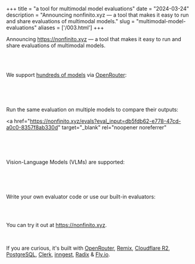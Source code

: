 +++
title = "a tool for multimodal model evaluations"
date = "2024-03-24"
description = "Announcing nonfinito.xyz — a tool that makes it easy to run and share evaluations of multimodal models."
slug = "multimodal-model-evaluations"
aliases = ['/003.html']
+++

<p>
  Announcing <a href="https://nonfinito.xyz">https://nonfinito.xyz</a> — a
  tool that makes it easy to run and share evaluations of multimodal
  models.
</p>
<br />

<a href="https://nonfinito.xyz" target="_blank" rel="noopener noreferrer">
  <img
    src="https://asselinpaul.com/img/003/homepage.png"
    style="max-width: 1200px"
    alt=""
  />
</a>
<br />
<br />

<p>
  We support
  <a
    href="https://nonfinito.xyz/models"
    target="_blank"
    rel="noopener noreferrer"
    >hundreds of models</a
  >
  via
  <a
    href="https://openrouter.ai"
    target="_blank"
    rel="noopener noreferrer"
    >OpenRouter</a
  >:
</p>

<a
href="https://nonfinito.xyz/models"
target="\_blank"
rel="noopener noreferrer">

<img
    src="https://asselinpaul.com/img/003/supported_models.png"
    style="max-width: 1200px"
    alt=""
  />

</a>
<br /><br />
<p>
  Run the same evaluation on multiple models to compare their outputs:
</p>

<a
href="https://nonfinito.xyz/evals?eval_input=db5fdb62-e778-47cd-a0c0-8357f8ab330d"
target="\_blank"
rel="noopener noreferrer"

>

<img
    src="https://asselinpaul.com/img/003/doctor.png"
    style="max-width: 1200px"
    alt=""
  />

</a>

<br /><br />

<p>Vision-Language Models (VLMs) are supported:</p>

<a
href="https://nonfinito.xyz/evals?eval_input=7f66f94d-dad8-4991-b5be-2270d3a75264"
target="\_blank"
rel="noopener noreferrer">

<img
    src="https://asselinpaul.com/img/003/ft.png"
    style="max-width: 1200px"
    alt=""
  />

</a>

<br /><br />

<p>Write your own evaluator code or use our built-in evaluators:</p>

<img
  src="https://asselinpaul.com/img/003/create_new_eval.png"
  style="max-width: 1200px"
  alt=""
/>

<br />
<p>
  You can try it out at
  <a
    target="_blank"
    rel="noopener noreferrer"
    href="https://nonfinito.xyz"
    >https://nonfinito.xyz</a
  >.
</p>

<br />

<p>
  If you are curious, it's built with
  <a
    href="https://openrouter.ai"
    target="_blank"
    rel="noopener noreferrer"
    >OpenRouter</a
  >,
  <a href="https://remix.run" target="_blank" rel="noopener noreferrer"
    >Remix</a
  >,
  <a
    href="https://www.cloudflare.com/developer-platform/r2/"
    target="_blank"
    rel="noopener noreferrer"
    >Cloudflare R2</a
  >,
  <a
    href="https://supabase.com/database"
    target="_blank"
    rel="noopener noreferrer"
    >PostgreSQL</a
  >,
  <a href="https://clerk.com" target="_blank" rel="noopener noreferrer"
    >Clerk</a
  >,
  <a
    href="https://www.inngest.com"
    target="_blank"
    rel="noopener noreferrer"
    >inngest</a
  >,
  <a
    href="https://www.radix-ui.com"
    target="_blank"
    rel="noopener noreferrer"
    >Radix</a
  >
  &
  <a href="https://fly.io" target="_blank" rel="noopener noreferrer"
    >Fly.io</a
  >.
</p>
